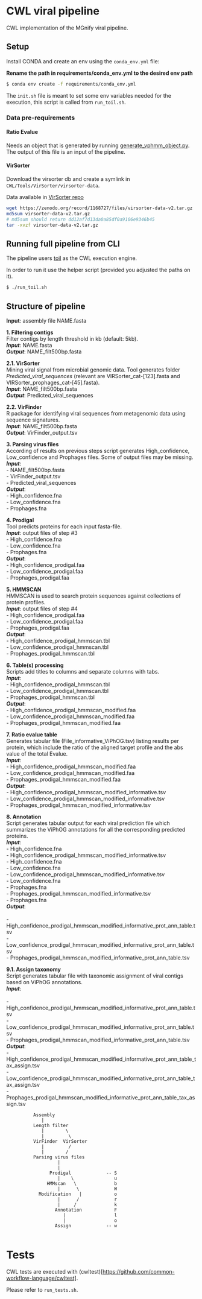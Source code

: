 # CWL viral pipeline

CWL implementation of the MGnify viral pipeline.

## Setup

Install CONDA and create an env using the `conda_env.yml` file:

**Rename the path in requirements/conda_env.yml to the desired env path**

```bash
$ conda env create -f requirements/conda_env.yml
```

The `init.sh` file is meant to set some env variables needed for the execution, this script is called from `run_toil.sh`.

### Data pre-requirements

#### Ratio Evalue 

Needs an object that is generated by running [generate_vphmm_object.py](CWL/Tools/RatioEvalue/hmmer_generation/generate_vphmm_object.py). The output of this file is an input of the pipeline.

#### VirSorter

Download the virsorter db and create a symlink in `CWL/Tools/VirSorter/virsorter-data`.

Data available in [VirSorter repo](https://github.com/simroux/VirSorter#using-a-conda-virtual-environment-tested-on-ubuntu-and-centos)

```bash
wget https://zenodo.org/record/1168727/files/virsorter-data-v2.tar.gz
md5sum virsorter-data-v2.tar.gz
# md5sum should return dd12af7d13da0a85df0a9106e9346b45
tar -xvzf virsorter-data-v2.tar.gz
```

## Running full pipeline from CLI

The pipeline users [toil](https://github.com/DataBiosphere/toil) as the CWL execution engine.

In order to run it use the helper script (provided you adjusted the paths on it).

```bash
$ ./run_toil.sh
```

## Structure of pipeline

**Input**: assembly file NAME.fasta

**1. Filtering contigs** <br>
Filter contigs by length threshold in kb (default: 5kb). <br>
     ***Input***: NAME.fasta <br>
     ***Output***: NAME_filt500bp.fasta 
   
**2.1. VirSorter** <br>
Mining viral signal from microbial genomic data. Tool generates folder *Predicted_viral_sequences* (relevant are VIRSorter_cat-[123].fasta and VIRSorter_prophages_cat-[45].fasta). <br>
     ***Input***: NAME_filt500bp.fasta <br>
     ***Output***: Predicted_viral_sequences
     
**2.2. VirFinder** <br>
R package for identifying viral sequences from metagenomic data using sequence signatures. <br>
     ***Input***: NAME_filt500bp.fasta <br>
     ***Output***: VirFinder_output.tsv
     
**3. Parsing virus files**   
According of results on previous steps script generates High_confidence, Low_confidence and Prophages files. Some of output files may be missing. <br>
     ***Input***: <br>
                  - NAME_filt500bp.fasta <br>
                  - VirFinder_output.tsv <br>
                  - Predicted_viral_sequences <br>
     ***Output***: <br>
                  - High_confidence.fna <br>
                  - Low_confidence.fna <br>
                  - Prophages.fna
                  
**4. Prodigal** <br>
Tool predicts proteins for each input fasta-file. <br>
     ***Input***: output files of step #3  <br>
                  - High_confidence.fna <br>
                  - Low_confidence.fna <br>
                  - Prophages.fna <br>
     ***Output***: <br>
                  - High_confidence_prodigal.faa <br>
                  - Low_confidence_prodigal.faa <br>
                  - Prophages_prodigal.faa
    
**5. HMMSCAN** <br>
HMMSCAN is used to search protein sequences against collections of protein profiles. <br>
    ***Input***: output files of step #4  <br>
                  - High_confidence_prodigal.faa <br>
                  - Low_confidence_prodigal.faa <br>
                  - Prophages_prodigal.faa <br>
    ***Output***:  <br>
                  - High_confidence_prodigal_hmmscan.tbl <br>
                  - Low_confidence_prodigal_hmmscan.tbl <br>
                  - Prophages_prodigal_hmmscan.tbl <br>
                  
**6. Table(s) processing** <br>
Scripts add titles to columns and separate columns with tabs. <br>
    ***Input***: <br>
                  - High_confidence_prodigal_hmmscan.tbl <br>
                  - Low_confidence_prodigal_hmmscan.tbl <br>
                  - Prophages_prodigal_hmmscan.tbl <br>
    ***Output***: <br>
                  - High_confidence_prodigal_hmmscan_modified.faa <br>
                  - Low_confidence_prodigal_hmmscan_modified.faa <br>
                  - Prophages_prodigal_hmmscan_modified.faa <br>
        
**7. Ratio evalue table** <br>
Generates tabular file (File_informative_ViPhOG.tsv) listing results per protein, which include the ratio of the aligned target profile and the abs value of the total Evalue. <br>
    ***Input***: <br>
                  - High_confidence_prodigal_hmmscan_modified.faa <br>
                  - Low_confidence_prodigal_hmmscan_modified.faa <br>
                  - Prophages_prodigal_hmmscan_modified.faa <br>
    ***Output***: <br>
                  - High_confidence_prodigal_hmmscan_modified_informative.tsv <br>
                  - Low_confidence_prodigal_hmmscan_modified_informative.tsv <br>
                  - Prophages_prodigal_hmmscan_modified_informative.tsv <br>


**8. Annotation** <br>
Script generates tabular output for each viral prediction file which summarizes the ViPhOG annotations for all the corresponding predicted proteins. <br>
    ***Input***: <br>
                  - High_confidence.fna <br>
                  - High_confidence_prodigal_hmmscan_modified_informative.tsv <br>
                  - High_confidence.fna <br>
                  - Low_confidence.fna <br>
                  - Low_confidence_prodigal_hmmscan_modified_informative.tsv <br>
                  - Low_confidence.fna <br>
                  - Prophages.fna <br>
                  - Prophages_prodigal_hmmscan_modified_informative.tsv <br>
                  - Prophages.fna <br>
   ***Output***: <br>           
                  - High_confidence_prodigal_hmmscan_modified_informative_prot_ann_table.tsv <br>
                  - Low_confidence_prodigal_hmmscan_modified_informative_prot_ann_table.tsv <br>
                  - Prophages_prodigal_hmmscan_modified_informative_prot_ann_table.tsv <br>
                 
**9.1. Assign taxonomy** <br>
Script generates tabular file with taxonomic assignment of viral contigs based on ViPhOG annotations.<br>
   ***Input***: <br>           
                  - High_confidence_prodigal_hmmscan_modified_informative_prot_ann_table.tsv <br>
                  - Low_confidence_prodigal_hmmscan_modified_informative_prot_ann_table.tsv <br>
                  - Prophages_prodigal_hmmscan_modified_informative_prot_ann_table.tsv <br>
   ***Output***: <br>
                  - High_confidence_prodigal_hmmscan_modified_informative_prot_ann_table_tax_assign.tsv <br>
                  - Low_confidence_prodigal_hmmscan_modified_informative_prot_ann_table_tax_assign.tsv <br>
                  - Prophages_prodigal_hmmscan_modified_informative_prot_ann_table_tax_assign.tsv <br>
  
```
          Assembly
             |
          Length filter
             |        \
             |         \
          VirFinder  VirSorter
             |         /
             |        /
          Parsing virus files
                   |
                   |
                Prodigal             -- S
                   |    \               u
               HMMscan   \              b
                   |      \             W
            Modification   |            o
                   |      /             r
                   |     /              k
                  Annotation            F
                     |                  l
                     |                  o
                  Assign             -- w
                                              
```

# Tests

CWL tests are executed with (cwltest)[https://github.com/common-workflow-language/cwltest].

Please refer to `run_tests.sh`.